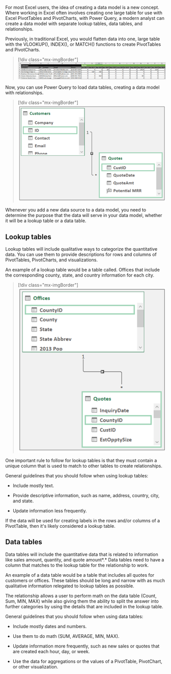 For most Excel users, the idea of creating a data model is a new concept. Where working in Excel often involves creating one large table for use with Excel PivotTables and PivotCharts, with Power Query, a modern analyst can create a data model with separate lookup tables, data tables, and relationships.

Previously, in traditional Excel, you would flatten data into one, large table with the VLOOKUP(), INDEX(), or MATCH() functions to create PivotTables and PivotCharts.

> [!div class="mx-imgBorder"]
> [![Excel Worksheet with Customers and Quotes data together as ONE big table in rows and columns.](../media/8-vlookup.png)](../media/8-vlookup.png#lightbox)

Now, you can use Power Query to load data tables, creating a data model with relationships.

> [!div class="mx-imgBorder"]
> [![Data Model example with Customers and Quotes tables.](../media/9-customerid.png)](../media/9-customerid.png#lightbox)

Whenever you add a new data source to a data model, you need to determine the purpose that the data will serve in your data model, whether it will be a lookup table or a data table.

## Lookup tables

Lookup tables will include qualitative ways to categorize the quantitative data. You can use them to provide descriptions for rows and columns of PivotTables, PivotCharts, and visualizations.

An example of a lookup table would be a table called. Offices that include the corresponding county, state, and country information for each city.

> [!div class="mx-imgBorder"]
> [![Data Model example with 2 tables: Offices and Quotes - Relationship from Quotes, CountyID, to Quotes, CountyID.](../media/10-countyid.png)](../media/10-countyid.png#lightbox)

One important rule to follow for lookup tables is that they must contain a unique column that is used to match to other tables to create relationships.

General guidelines that you should follow when using lookup tables:

- Include mostly text.

- Provide descriptive information, such as name, address, country, city, and state.

- Update information less frequently.

If the data will be used for creating labels in the rows and/or columns of a PivotTable, then it's likely considered a lookup table.

## Data tables

Data tables will include the quantitative data that is related to information like sales amount, quantity, and quote amount*.* Data tables need to have a column that matches to the lookup table for the relationship to work.

An example of a data table would be a table that includes all quotes for customers or offices. These tables should be long and narrow with as much qualitative information relegated to lookup tables as possible.

The relationship allows a user to perform math on the data table (Count, Sum, MIN, MAX) while also giving them the ability to split the answer into further categories by using the  details that are included in the lookup table.

General guidelines that you should follow when using data tables:

- Include mostly dates and numbers.

- Use them to do math (SUM, AVERAGE, MIN, MAX).

- Update information more frequently, such as new sales or quotes that are created each hour, day, or week.

- Use the data for aggregations or the values of a PivotTable, PivotChart, or other visualization.
